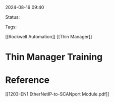 
2024-08-16 09:40

Status:

Tags:

[[Rockwell Automation]]
[[Thin Manager]]

# Thin Manager Training


# Reference

[[1203-EN1 EtherNetIP-to-SCANport Module.pdf]]
